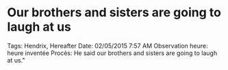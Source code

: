 # Our brothers and sisters are going to laugh at us

Tags: Hendrix, Hereafter
Date: 02/05/2015 7:57 AM
Observation heure: heure inventée
Procès: He said our brothers and sisters are going to laugh
at us."